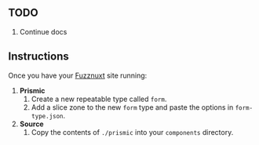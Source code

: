 ## TODO

1. Continue docs

## Instructions

Once you have your [Fuzznuxt](https://github.com/fuzzco/fuzznuxt) site running:

1. **Prismic**
    1. Create a new repeatable type called `form`.
    1. Add a slice zone to the new `form` type and paste the options in `form-type.json`.
1. **Source**
    1. Copy the contents of `./prismic` into your `components` directory.
